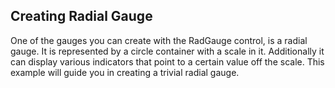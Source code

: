 ## Creating Radial Gauge
One of the gauges you can create with the RadGauge control, is a radial gauge. It is represented by a circle container with a scale in it. Additionally it can display various indicators that point to a certain value off the scale. This example will guide you in creating a trivial radial gauge.

[//]: <keywords: radialscale, needle, pinpoint>